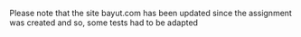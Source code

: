 Please note that the site bayut.com has been updated since the assignment was created and so, some tests had to be adapted
